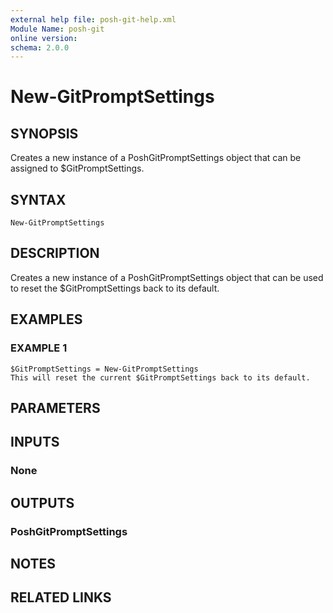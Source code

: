 ```yaml
---
external help file: posh-git-help.xml
Module Name: posh-git
online version:
schema: 2.0.0
---
```


# New-GitPromptSettings

## SYNOPSIS
Creates a new instance of a PoshGitPromptSettings object that can be assigned to $GitPromptSettings.

## SYNTAX

```
New-GitPromptSettings
```

## DESCRIPTION
Creates a new instance of a PoshGitPromptSettings object that can be used to reset the
$GitPromptSettings back to its default.

## EXAMPLES

### EXAMPLE 1
```
$GitPromptSettings = New-GitPromptSettings
This will reset the current $GitPromptSettings back to its default.
```

## PARAMETERS

## INPUTS

### None
## OUTPUTS

### PoshGitPromptSettings
## NOTES

## RELATED LINKS
